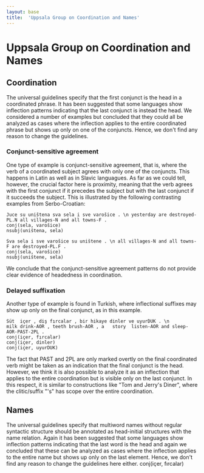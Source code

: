 ```yaml
---
layout: base
title:  'Uppsala Group on Coordination and Names'
---
```


# Uppsala Group on Coordination and Names

## Coordination

The universal guidelines specify that the first conjunct is the head in a coordinated phrase. It has been suggested that some languages show inflection patterns indicating that the last conjunct is instead the head. We considered a number of examples but concluded that they could all be analyzed as cases where the inflection applies to the entire coordinated phrase but shows up only on one of the conjuncts. Hence, we don't find any reason to change the guidelines.

### Conjunct-sensitive agreement

One type of example is conjunct-sensitive agreement, that is, where the verb of a coordinated subject agrees with only one of the conjuncts. This happens in Latin as well as in Slavic languagues. As far as we could tell, however, the crucial factor here is proximity, meaning that the verb agrees with the first conjunct if it precedes the subject but with the last conjunct if it succeeds the subject. This is illustrated by the following contrasting examples from Serbo-Croatian:

~~~ sdparse
Juce su uništena sva sela i sve varošice . \n yesterday are destroyed-PL.N all villages-N and all towns-F .
conj(sela, varošice)
nsubj(uništena, sela)
~~~

~~~ sdparse
Sva sela i sve varošice su uništene . \n all villages-N and all towns-F are destroyed-PL.F .
conj(sela, varošice)
nsubj(uništene, sela)
~~~

We conclude that the conjunct-sensitive agreement patterns do not provide clear evidence of headedness in coordination.

### Delayed suffixation

Another type of example is found in Turkish, where inflectional suffixes may show up only on the final conjunct, as in this example.

~~~ sdparse
Süt  içer , diş fırcalar , bir hikaye dinler ve uyurDUK . \n
milk drink-AOR , teeth brush-AOR , a   story  listen-AOR and sleep-AOR-PAST-2PL .
conj(içer, fırcalar)
conj(içer, dinler)
conj(içer, uyurDUK)
~~~

The fact that PAST and 2PL are only marked overtly on the final coordinated verb might be taken as an indication that the final conjunct is the head. However, we think it is also possible to analyze it as an inflection that applies to the entire coordination but is visible only on the last conjunct. In this respect, it is similar to constructions like "Tom and Jerry's Diner", where the clitic/suffix "'s" has scope over the entire coordination. 

## Names

The universal guidelines specify that multiword names without regular syntactic structure should be annotated as head-initial structures with the name relation. Again it has been suggested that some languages show inflection patterns indicating that the last word is the head and again we concluded that these can be analyzed as cases where the inflection applies to the entire name but shows up only on the last element. Hence, we don't find any reason to change the guidelines here either.
conj(içer, fırcalar)
